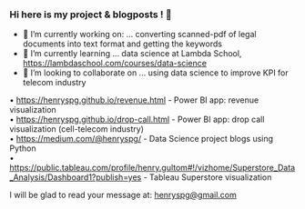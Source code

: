 ### Hi here is my project & blogposts ! 👋

- 🔭 I’m currently working on: ... converting scanned-pdf of legal documents into text format and getting the keywords  
- 🌱 I’m currently learning ... data science at Lambda School, https://lambdaschool.com/courses/data-science  
- 👯 I’m looking to collaborate on ... using data science to improve KPI for telecom industry  

•	https://henryspg.github.io/revenue.html  	                                     -  Power BI app: revenue visualization  
•	https://henryspg.github.io/drop-call.html   	                                 -  Power BI app: drop call visualization (cell-telecom industry)  
•	https://medium.com/@henryspg/  		                                             -  Data Science project blogs using Python  
•	https://public.tableau.com/profile/henry.gultom#!/vizhome/Superstore_Data_Analysis/Dashboard1?publish=yes    		    - Tableau Superstore visualization

I will be glad to read your message at: henryspg@gmail.com   
